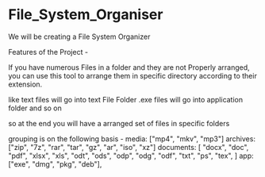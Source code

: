 # File_System_Organiser

We will be creating a File System Organizer

Features of the Project -

If you have numerous Files in a folder and they are not Properly arranged, you can use this tool to arrange them in specific directory 
according to their extension.

like text files will go into text File Folder 
.exe files will go into application folder and so on

so at the end you will have a arranged set of files in specific folders

grouping is on the following basis -
media: ["mp4", "mkv", "mp3"]
archives: ["zip", "7z", "rar", "tar", "gz", "ar", "iso", "xz"]
documents: [
      "docx",
      "doc",
      "pdf",
      "xlsx",
      "xls",
      "odt",
      "ods",
      "odp",
      "odg",
      "odf",
      "txt",
      "ps",
      "tex",
    ]
app: ["exe", "dmg", "pkg", "deb"],

